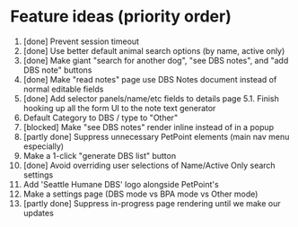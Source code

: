 # Feature ideas (priority order)
1. [done] Prevent session timeout
2. [done] Use better default animal search options (by name, active only)
3. [done] Make giant "search for another dog", "see DBS notes", and "add DBS note" buttons
4. [done] Make "read notes" page use DBS Notes document instead of normal editable fields
5. [done] Add selector panels/name/etc fields to details page
5.1. Finish hooking up all the form UI to the note text generator
6. Default Category to DBS / type to "Other"
7. [blocked] Make "see DBS notes" render inline instead of in a popup
8. [partly done] Suppress unnecessary PetPoint elements (main nav menu especially)
9. Make a 1-click "generate DBS list" button
10. [done] Avoid overriding user selections of Name/Active Only search settings
11. Add 'Seattle Humane DBS' logo alongside PetPoint's
12. Make a settings page (DBS mode vs BPA mode vs Other mode)
13. [partly done] Suppress in-progress page rendering until we make our updates